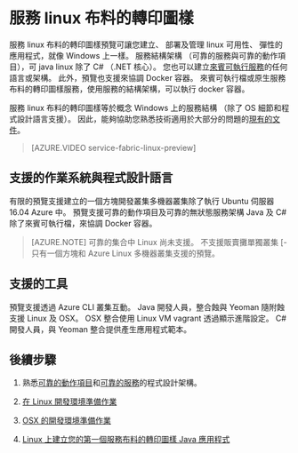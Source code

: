 <properties
   pageTitle="Azure 服務 linux 布料的轉印圖樣 |Microsoft Azure"
   description="服務布料的轉印圖樣叢集支援 Linux 和 Java，這表示您就可以部署及主機服務布料的轉印圖樣應用程式撰寫 linux Java 及 C#。"
   services="service-fabric"
   documentationCenter=".net"
   authors="mani-ramaswamy"
   manager="timlt"
   editor=""/>

<tags
   ms.service="service-fabric"
   ms.devlang="Java"
   ms.topic="article"
   ms.tgt_pltfrm="NA"
   ms.workload="NA"
   ms.date="09/26/2016"
   ms.author="SubramaR"/>

# <a name="service-fabric-on-linux"></a>服務 linux 布料的轉印圖樣

服務 linux 布料的轉印圖樣預覽可讓您建立、 部署及管理 linux 可用性、 彈性的應用程式，就像 Windows 上一樣。 服務結構架構 （可靠的服務與可靠的動作項目），可 java linux 除了 C# （.NET 核心）。  您也可以建立[來賓可執行服務](service-fabric-deploy-existing-app.md)的任何語言或架構。 此外，預覽也支援來協調 Docker 容器。 來賓可執行檔或原生服務布料的轉印圖樣服務，使用服務的結構架構，可以執行 docker 容器。

服務 linux 布料的轉印圖樣等於概念 Windows 上的服務結構 （除了 OS 細節和程式設計語言支援）。 因此，能夠協助您熟悉技術適用於大部分的問題的[現有的文件](http://aka.ms/servicefabricdocs)。

> [AZURE.VIDEO service-fabric-linux-preview]

## <a name="supported-operating-systems-and-programming-languages"></a>支援的作業系統與程式設計語言

有限的預覽支援建立的一個方塊開發叢集多機器叢集除了執行 Ubuntu 伺服器 16.04 Azure 中。 預覽支援可靠的動作項目及可靠的無狀態服務架構 Java 及 C# 除了來賓可執行檔，來協調 Docker 容器。  

>[AZURE.NOTE] 可靠的集合中 Linux 尚未支援。 不支援販賣攤單獨叢集 [-只有一個方塊和 Azure Linux 多機器叢集支援的預覽。

## <a name="supported-tooling"></a>支援的工具

預覽支援透過 Azure CLI 叢集互動。 Java 開發人員，整合蝕與 Yeoman 隨附蝕支援 Linux 及 OSX。 OSX 整合使用 Linux VM vagrant 透過顯示進階設定。 C# 開發人員，與 Yeoman 整合提供產生應用程式範本。

## <a name="next-steps"></a>後續步驟


1. 熟悉[可靠的動作項目](service-fabric-reliable-actors-introduction.md)和[可靠的服務](service-fabric-reliable-services-introduction.md)的程式設計架構。

2. [在 Linux 開發環境準備作業](service-fabric-get-started-linux.md)

3. [OSX 的開發環境準備作業](service-fabric-get-started-mac.md)

4. [Linux 上建立您的第一個服務布料的轉印圖樣 Java 應用程式](service-fabric-create-your-first-linux-application-with-java.md)
